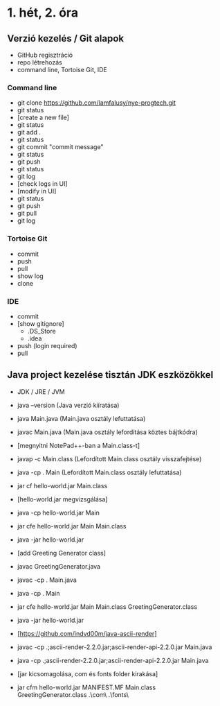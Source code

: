 # 1. hét, 2. óra
## Verzió kezelés / Git alapok
* GitHub regisztráció
* repo létrehozás
* command line, Tortoise Git, IDE

### Command line	
* git clone https://github.com/lamfalusy/nye-progtech.git
* git status
* [create a new file]
* git status
* git add .
* git status
* git commit "commit message"
* git status
* git push
* git status
* git log
* [check logs in UI]
* [modify in UI]
* git status
* git push
* git pull
* git log

### Tortoise Git		
* commit
* push
* pull
* show log
* clone

### IDE		
* commit
* [show gitignore]
    * .DS_Store
    * .idea
* push (login required)
* pull

## Java project kezelése tisztán JDK eszközökkel
* 	JDK / JRE / JVM
* 	java –version (Java verzió kiíratása)
* 	java Main.java (Main.java osztály lefuttatása)
* 	javac Main.java (Main.java osztály lefordítása köztes bájtkódra)
* 	[megnyitni NotePad++-ban a Main.class-t]
* 	javap -c Main.class (Lefordított Main.class osztály visszafejtése)
* 	java -cp . Main (Lefordított Main.class osztály lefuttatása)

* 	jar cf hello-world.jar Main.class
* 	[hello-world.jar megvizsgálása]
* 	java -cp hello-world.jar Main

* 	jar cfe hello-world.jar Main Main.class
* 	java -jar hello-world.jar
	
* 	[add Greeting Generator class]
* 	javac GreetingGenerator.java
* 	javac -cp . Main.java
* 	java -cp . Main
* 	jar cfe hello-world.jar Main Main.class GreetingGenerator.class
* 	java -jar hello-world.jar

* 	[https://github.com/indvd00m/java-ascii-render]
* 	javac -cp .;ascii-render-2.2.0.jar;ascii-render-api-2.2.0.jar Main.java
* 	java -cp .;ascii-render-2.2.0.jar;ascii-render-api-2.2.0.jar Main.java
* 	[jar kicsomagolása, com és fonts folder kirakása]
* 	jar cfm hello-world.jar MANIFEST.MF Main.class GreetingGenerator.class .\com\ .\fonts\

